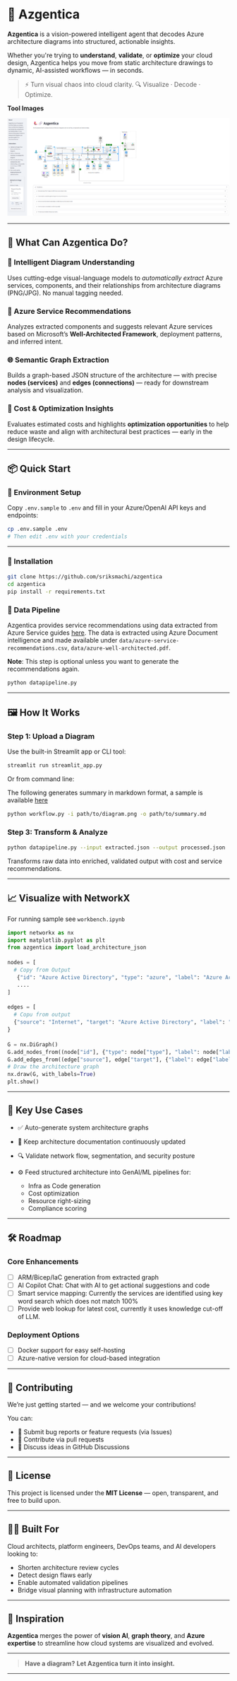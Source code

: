 # 🔷 Azgentica

**Azgentica** is a vision-powered intelligent agent that decodes Azure architecture diagrams into structured, actionable insights.

Whether you're trying to **understand**, **validate**, or **optimize** your cloud design, Azgentica helps you move from static architecture drawings to dynamic, AI-assisted workflows — in seconds.

> ⚡ Turn visual chaos into cloud clarity.
> 🔍 Visualize · Decode · Optimize.

**Tool Images**

![Alt text](sample_images/azgentica-homepage.png "Optional Title")



---

## 🚀 What Can Azgentica Do?



### 🧠 Intelligent Diagram Understanding

Uses cutting-edge visual-language models to *automatically extract* Azure services, components, and their relationships from architecture diagrams (PNG/JPG). No manual tagging needed.

### 🤖 Azure Service Recommendations

Analyzes extracted components and suggests relevant Azure services based on Microsoft’s **Well-Architected Framework**, deployment patterns, and inferred intent.


### 🌐 Semantic Graph Extraction

Builds a graph-based JSON structure of the architecture — with precise **nodes (services)** and **edges (connections)** — ready for downstream analysis and visualization.

### 💸 Cost & Optimization Insights

Evaluates estimated costs and highlights **optimization opportunities** to help reduce waste and align with architectural best practices — early in the design lifecycle.

---

## 📦 Quick Start


### 🔑 Environment Setup

Copy `.env.sample` to `.env` and fill in your Azure/OpenAI API keys and endpoints:

```bash
cp .env.sample .env
# Then edit .env with your credentials
```

---

### 🔧 Installation

```bash
git clone https://github.com/sriksmachi/azgentica
cd azgentica
pip install -r requirements.txt
```


### 🚮 Data Pipeline

Azgentica provides service recommendations using data extracted from Azure Service guides [here](https://learn.microsoft.com/en-us/azure/well-architected/service-guides/?product=popular). The data is extracted using Azure Document intelligence and made available under `data/azure-service-recommendations.csv`, `data/azure-well-architected.pdf`. 

**Note**: This step is optional unless you want to generate the recommendations again. 

```bash 
python datapipeline.py
```

---

## 🖼️ How It Works



### Step 1: Upload a Diagram

Use the built-in Streamlit app or CLI tool:

```bash
streamlit run streamlit_app.py
```

Or from command line:

The following generates summary in markdown format, a sample is available [here](sample_images/azure_architecture_basic_summmary.md)

```bash
python workflow.py -i path/to/diagram.png -o path/to/summary.md
```


### Step 3: Transform & Analyze

```bash
python datapipeline.py --input extracted.json --output processed.json
```

Transforms raw data into enriched, validated output with cost and service recommendations.

---

## 📈 Visualize with NetworkX

For running sample see `workbench.ipynb`

```python
import networkx as nx
import matplotlib.pyplot as plt
from azgentica import load_architecture_json

nodes = [
  # Copy from Output
   {"id": "Azure Active Directory", "type": "azure", "label": "Azure Active Directory"}
   ....
]

edges = [
  # Copu from output
  {"source": "Internet", "target": "Azure Active Directory", "label": "Authentication"},
}

G = nx.DiGraph()
G.add_nodes_from((node["id"], {"type": node["type"], "label": node["label"]}) for node in nodes)
G.add_edges_from((edge["source"], edge["target"], {"label": edge["label"]}) for edge in edges)
# Draw the architecture graph
nx.draw(G, with_labels=True)
plt.show()
```

---

## 🧩 Key Use Cases

* ✅ Auto-generate system architecture graphs
* 🔄 Keep architecture documentation continuously updated
* 🔍 Validate network flow, segmentation, and security posture
* ⚙️ Feed structured architecture into GenAI/ML pipelines for:

  * Infra as Code generation
  * Cost optimization
  * Resource right-sizing
  * Compliance scoring

---

## 🛠️ Roadmap

### Core Enhancements

* [ ] ARM/Bicep/IaC generation from extracted graph
* [ ] AI Copilot Chat: Chat with AI to get actional suggestions and code
* [ ] Smart service mapping: Currently the services are identified using key word search which does not match 100%
* [ ] Provide web lookup for latest cost, currently it uses knowledge cut-off of LLM.

### Deployment Options

* [ ] Docker support for easy self-hosting
* [ ] Azure-native version for cloud-based integration

---

## 🤝 Contributing

We’re just getting started — and we welcome your contributions!

You can:

* 🐛 Submit bug reports or feature requests (via Issues)
* 🚀 Contribute via pull requests
* 💬 Discuss ideas in GitHub Discussions

---

## 📄 License

This project is licensed under the **MIT License** — open, transparent, and free to build upon.

---

## 👨‍💻 Built For

Cloud architects, platform engineers, DevOps teams, and AI developers looking to:

* Shorten architecture review cycles
* Detect design flaws early
* Enable automated validation pipelines
* Bridge visual planning with infrastructure automation

---

## 🌟 Inspiration

**Azgentica** merges the power of **vision AI**, **graph theory**, and **Azure expertise** to streamline how cloud systems are visualized and evolved.

---

> **Have a diagram?**
> **Let Azgentica turn it into insight.**

---

